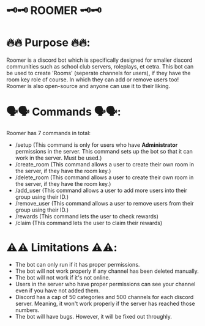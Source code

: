 # 🗝️🗝️ ROOMER 🗝️🗝️

# 🔥🔥 Purpose 🔥🔥:
Roomer is a discord bot which is specifically designed for smaller discord communities such as school club servers, roleplays, et cetra.
This bot can be used to create 'Rooms' (seperate channels for users), if they have the room key role of course. In which they can add or remove users too! Roomer is also open-source and anyone can use it to their liking.

# 🗣️🗣️ Commands 🗣️🗣️:
Roomer has 7 commands in total:
  * /setup (This command is only for users who have **Administrator** permissions in the server. This command sets up the bot so that it can work in the server. Must be used.)
  * /create_room (This command allows a user to create their own room in the server, if they have the room key.)
  * /delete_room (This command allows a user to create their own room in the server, if they have the room key.)
  * /add_user (This command allows a user to add more users into their group using their ID.)
  * /remove_user (This command allows a user to remove users from their group using their ID.)
  * /rewards (This command lets the user to check rewards)
  * /claim (This command lets the user to claim their rewards)

# ⚠️⚠️ Limitations ⚠️⚠️:
  * The bot can only run if it has proper permissions.
  * The bot will not work properly if any channel has been deleted manually.
  * The bot will not work if it's not online.
  * Users in the server who have proper permissions can see your channel even if you have not added them.
  * Discord has a cap of 50 categories and 500 channels for each discord server. Meaning, it won't work properly if the server has reached those numbers.
  * The bot will have bugs. However, it will be fixed out throughly.



